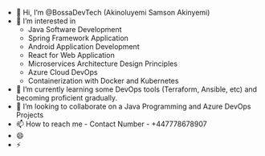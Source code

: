 - 👋 Hi, I’m @BossaDevTech (Akinoluyemi Samson Akinyemi)
- 👀 I’m interested in
    - Java Software Development
    - Spring Framework Application
    - Android Application Development
    - React for Web Application
    - Microservices Architecture Design Principles
    - Azure Cloud DevOps
    - Containerization with Docker and Kubernetes
- 🌱 I’m currently learning some DevOps tools (Terraform, Ansible, etc) and becoming proficient gradually.
- 💞️ I’m looking to collaborate on a Java Programming and Azure DevOps Projects
- 📫 How to reach me - Contact Number - +447778678907
- 😄 
- ⚡ 

<!---
BossaDevTech/BossaDevTech is a ✨ special ✨ repository because its `README.md` (this file) appears on your GitHub profile.
You can click the Preview link to take a look at your changes.
--->
